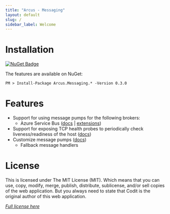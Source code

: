 ```yaml
---
title: "Arcus - Messaging"
layout: default
slug: /
sidebar_label: Welcome
---
```


# Installation

[![NuGet Badge](https://buildstats.info/nuget/Arcus.Messaging.Abstractions?packageVersion=0.3.0)](https://www.nuget.org/packages/Arcus.Messaging.Abstractions/0.3.0)

The features are available on NuGet:

```shell
PM > Install-Package Arcus.Messaging.* -Version 0.3.0
```

# Features

- Support for using message pumps for the following brokers:
    - Azure Service Bus ([docs](./02-Features/message-pumps/service-bus.md) | [extensions](./02-Features/service-bus.md))
- Support for exposing TCP health probes to periodically check liveness/readiness of the host ([docs](./02-Features/tcp-health-probe.md))
- Customize message pumps ([docs](./02-Features/message-pumps/customization.md))
    - Fallback message handlers
  
# License
This is licensed under The MIT License (MIT). Which means that you can use, copy, modify, merge, publish, distribute, sublicense, and/or sell copies of the web application. But you always need to state that Codit is the original author of this web application.

*[Full license here](https://github.com/arcus-azure/arcus.messaging/blob/master/LICENSE)*
